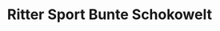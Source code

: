 ---
title: "Ritter Sport Bunte Schokowelt"
url: /berlin/ritter-sport-bunte-schokowelt/
shop: Süßwaren
---